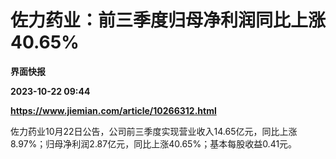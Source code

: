# 佐力药业：前三季度归母净利润同比上涨40.65%
**界面快报**

**2023-10-22 09:44**

**https://www.jiemian.com/article/10266312.html**

佐力药业10月22日公告，公司前三季度实现营业收入14.65亿元，同比上涨8.97%；归母净利润2.87亿元，同比上涨40.65%；基本每股收益0.41元。